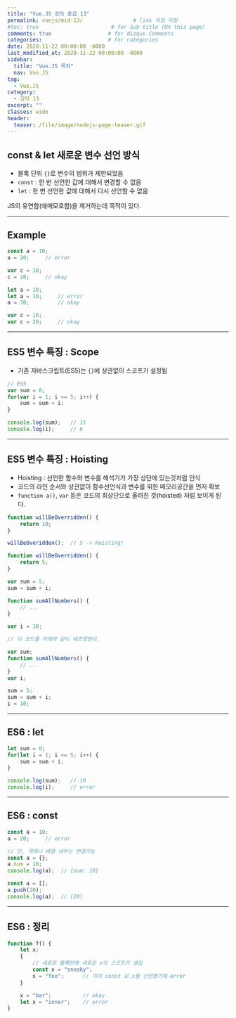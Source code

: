 ```yaml
---
title: "Vue.JS 강의 중급 13"
permalink: vuejs/mid-13/                # link 직접 지정
#toc: true                       # for Sub-title (On this page)
comments: true                  # for disqus Comments
categories:                     # for categories
date: 2020-11-22 00:00:00 -0000
last_modified_at: 2020-11-22 00:00:00 -0000
sidebar:
  title: "Vue.JS 목차"
  nav: Vue.JS
tag:
  - Vue.JS
category:
  - 강의 13
excerpt: ""
classes: wide
header:
  teaser: /file/image/nodejs-page-teaser.gif
---
```


## const & let 새로운 변수 선언 방식

* 블록 단위 `{}`로 변수의 범위가 제한되었음
* `const` : 한 번 선언한 값에 대해서 변경할 수 없음
* `let` : 한 번 선언한 값에 대해서 다시 선언할 수 없음

JS의 유연함(애매모호함)을 제거하는데 목적이 있다.

---

## Example

```js
const a = 10;
a = 20;     // error

var c = 10;
c = 20;     // okay
```

```js
let a = 10;
let a = 10;     // error
a = 30;         // okay

var c = 10;     
var c = 20;     // okay
```

---

## ES5 변수 특징 : Scope

* 기존 자바스크립트(ES5)는 `{}`에 상관없이 스코프가 설정됨

```js
// ES5
var sum = 0;
for(var i = 1; i <= 5; i++) {
    sum = sum + i;
}

console.log(sum);   // 15
console.log(i);     // 6
```

---

## ES5 변수 특징 : Hoisting

* Hoisting : 선언한 함수와 변수를 해석기가 가장 상단에 있는것처럼 인식
* 코드의 라인 순서와 상관없이 함수선언식과 변수를 위한 메모리공간을 먼저 확보
* `function a()`, `var` 등은 코드의 최상단으로 올려진 것(hoisted) 처럼 보이게 된다.

```js
function willBeOverridden() {
    return 10;
}

willBeOveridden();  // 5 -> Hoisting!

function willBeOverridden() {
    return 5;
}
```

```js
var sum = 5;
sum = sum + i;

function sumAllNumbers() {
    // ...
}

var i = 10;

// 이 코드를 아래와 같이 재조정한다.

var sum;
function sumAllNumbers() {
    // ...
}
var i;

sum = 5;
sum = sum + i;
i = 10;
```

---

## ES6 : let

```js
let sum = 0;
for(let i = 1; i <= 5; i++) {
    sum = sum + i;
}

console.log(sum);   // 10
console.log(i);     // error
```

---

## ES6 : const

```js
const a = 10;
a = 20;     // error
```

```js
// 단, 객체나 배열 내부는 변경가능
const a = {};
a.num = 10;
console.log(a);  // {num: 10}

const a = [];
a.push(20);
console.log(a);  // [20]
```

---

## ES6 : 정리

```js
function f() {
    let x;
    {
        // 새로운 블록안에 새로운 x의 스코프가 생김
        const x = "sneaky";
        x = "foo";      // 이미 const 로 x를 선언했기에 error
    }

    x = "bar";          // okay
    let x = "inner";    // error
}
```